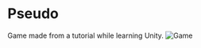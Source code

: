 # Pseudo
 Game made from a tutorial while learning Unity.
![Game](https://github.com/user-attachments/assets/121a34f6-68b3-41b9-953b-71473738dad3)
